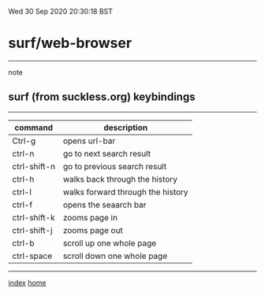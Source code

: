 Wed 30 Sep 2020 20:30:18 BST

# surf/web-browser
_____

note
## surf (from suckless.org) keybindings
___
| command      | description |
| ----------   | ---------------------------|
| Ctrl-g       | opens url-bar |
| ctrl-n       | go to next search result |
| ctrl-shift-n | go to previous search result |
| ctrl-h       | walks back through the history |
| ctrl-l       | walks forward through the history |
| ctrl-f       | opens the seaarch bar |
| ctrl-shift-k | zooms page in |
| ctrl-shift-j | zooms page out |
| ctrl-b       | scroll up one whole page |
| ctrl-space   | scroll down one whole page |

___

[index](./index-file.md) 
[home](./home.md) 

